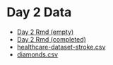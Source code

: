 # Day 2 Data

- [Day 2 Rmd (empty)](https://drive.google.com/file/d/1047GdyOYBlXu3fPHaALMYfy9Tb9o7Tu9/view?usp=sharing)
- [Day 2 Rmd (completed)](https://drive.google.com/file/d/194fm_P1Vz7u_enACxQYzCfZyiAlYI4Ru/view?usp=sharing)
- [healthcare-dataset-stroke.csv](https://drive.google.com/file/d/1d78J0MhMYQj2BpqFwXldZVbonzkTrKCI/view?usp=sharing)
- [diamonds.csv](https://drive.google.com/file/d/1CIxMafo6EVWo_Nk0efmfN4m44_gs217A/view?usp=sharing)
